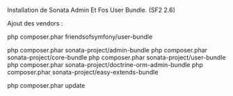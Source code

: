 Installation de Sonata Admin Et Fos User Bundle. (SF2 2.6)


Ajout des vendors :

php composer.phar friendsofsymfony/user-bundle

php composer.phar sonata-project/admin-bundle
php composer.phar sonata-project/core-bundle
php composer.phar sonata-project/user-bundle
php composer.phar sonata-project/doctrine-orm-admin-bundle
php composer.phar sonata-project/easy-extends-bundle

php composer.phar update

